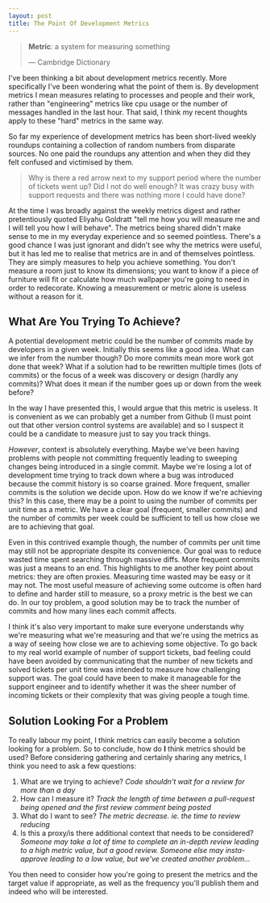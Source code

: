 ```yaml
---
layout: post
title: The Point Of Development Metrics
---
```


> **Metric**: a system for measuring something
>
> &mdash; Cambridge Dictionary

I've been thinking a bit about development metrics recently.
More specifically I've been wondering what the point of them is. By development metrics
I mean measures relating to processes and people and their work, rather than "engineering" metrics
like cpu usage or the number of messages handled in the last hour. That said, I think my recent
thoughts apply to these "hard" metrics in the same way.

So far my experience of development metrics has been short-lived weekly roundups containing
a collection of random numbers from disparate sources.
No one paid the roundups any attention and when they did they felt confused
and victimised by them.

>Why is there a red arrow next to my support period where the number of tickets
>went up? Did I not do well enough? It was crazy busy with support requests and there was
>nothing more I could have done?

At the time I was broadly against the weekly metrics digest and rather pretentiously quoted
Eliyahu Goldratt "tell me how you will measure me and I will tell you how I will behave".
The metrics being shared didn't make sense to me in my everyday experience and so seemed pointless.
There's a good chance I was just ignorant and didn't see why the metrics were useful, but it has led
me to realise that metrics are in and of themselves pointless. They are simply measures to help you
achieve something. You don't measure a room just to know its dimensions; you want to know if a piece
of furniture will fit or calculate how much wallpaper you're going to need in order to redecorate.
Knowing a measurement or metric alone is useless without a reason for it.

## What Are You Trying To Achieve?

A potential development metric could be the number of commits made by developers in a given week.
Initially this seems like a good idea. What can we infer from the number though? Do more commits
mean more work got done that week? What if a solution had to be rewritten multiple times (lots of
commits) or the focus of a week was discovery or design (hardly any commits)? What does it mean if the number goes up or down from the week before?

In the way I have presented this, I would argue that this metric is useless.
It is convenient as we can probably get a number from Github (I must point out that other version
control systems are available) and so I suspect it could be a candidate to measure just to say you
track things.

_However_, context is absolutely everything. Maybe we've been having problems with people not
committing frequently leading to sweeping changes being introduced in a single commit. Maybe we're
losing a lot of development time trying to track down where a bug was introduced because the commit
history is so coarse grained. More frequent, smaller commits is the solution we decide upon.
How do we know if we're achieving this? In this case, there may be a point to using the
number of commits per unit time as a metric. We have a clear goal (frequent, smaller commits) and
the number of commits per week could be sufficient to tell us how close we are to achieving
that goal.

Even in this contrived example though, the number of commits per unit time may still not be
appropriate despite its convenience. Our goal was to reduce wasted
time spent searching through massive diffs. More frequent commits was just a means to an end.
This highlights to me another key point about metrics: they are often proxies.
Measuring time wasted may be easy or it may not. The most useful measure of achieving some outcome
is often hard to define and harder still to measure, so a proxy metric is the best we can do. In our
toy problem, a good solution may be to track the number of commits and how many lines each commit
affects.

I think it's also very important to make sure everyone understands why we're measuring what we're
measuring and that we're using the metrics as a way of seeing how close we are to achieving some
objective. To go back to my real world example of number of support tickets, bad feeling could have
been avoided by communicating that the number of new tickets and solved tickets per unit time was
intended to measure how challenging support was. The goal could have been to make it manageable for
the support engineer and to identify whether it was the sheer number of incoming tickets or their
complexity that was giving people a tough time.

## Solution Looking For a Problem

To really labour my point, I think metrics can easily become a solution looking for a problem.
So to conclude, how do **I** think metrics should be used? Before considering gathering and
certainly sharing any metrics, I think you need to ask a few questions:

1. What are we trying to achieve? _Code shouldn't wait for a review for more than a day_
2. How can I measure it? _Track the length of time between a pull-request being opened and the first review comment being posted_
3. What do I want to see? _The metric decrease. ie. the time to review reducing_
4. Is this a proxy/is there additional context that needs to be considered? _Someone may take a lot
of time to complete an in-depth review leading to a high metric value, but a good review.
Someone else may insta-approve leading to a low value, but we've created another problem..._

You then need to consider how you're going to present the metrics and the target value if
appropriate, as well as the frequency you'll publish them and indeed who will be interested.
